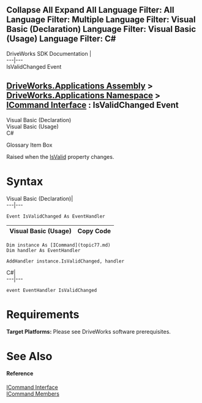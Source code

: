 Collapse All Expand All Language Filter: All  Language Filter: Multiple  Language Filter: Visual Basic (Declaration) Language Filter: Visual Basic (Usage) Language Filter: C#  
---  
DriveWorks SDK Documentation  |   
---|---  
IsValidChanged Event   
  
[DriveWorks.Applications Assembly](topic13.md) > [DriveWorks.Applications Namespace](topic16.md) > [ICommand Interface](topic77.md) : IsValidChanged Event  
---  
  
Visual Basic (Declaration)    
Visual Basic (Usage)    
C# 

Glossary Item Box

Raised when the [IsValid](topic89.md) property changes. 

# Syntax

Visual Basic (Declaration)|   
---|---  
      
    
    Event IsValidChanged As EventHandler  
  
Visual Basic (Usage)| Copy Code  
---|---  
      
    
    Dim instance As [ICommand](topic77.md)
    Dim handler As EventHandler
     
    AddHandler instance.IsValidChanged, handler  
  
C#|   
---|---  
      
    
    event EventHandler IsValidChanged  
  
# Requirements

**Target Platforms:** Please see DriveWorks software prerequisites.

# See Also

#### Reference

[ICommand Interface](topic77.md)   
[ICommand Members](topic78.md)



